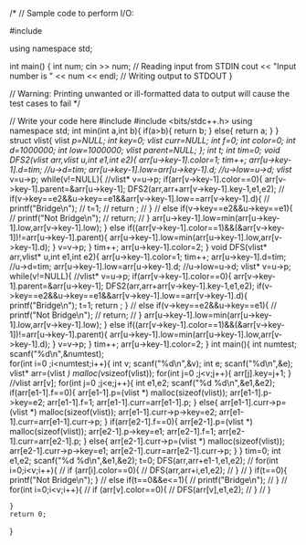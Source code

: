 /*
// Sample code to perform I/O:

#include <iostream>

using namespace std;

int main() {
	int num;
	cin >> num;										// Reading input from STDIN
	cout << "Input number is " << num << endl;		// Writing output to STDOUT
}

// Warning: Printing unwanted or ill-formatted data to output will cause the test cases to fail
*/

// Write your code here
#include <iostream>
#include <bits/stdc++.h>
using namespace std;
int min(int a,int b){
    if(a>b){
        return b;
    }
    else{
        return a;
    }
}
struct vlist{
    vlist *p=NULL;
    int key=0;
    vlist *curr=NULL;
    int f=0;
    int color=0;
    int d=1000000;
    int low=1000000;
    vlist *parent=NULL;
};
int t;
int tim=0;
void DFS2(vlist* arr,vlist* u,int e1,int e2){
    arr[u->key-1].color=1;
    tim++;
    arr[u->key-1].d=tim;
    //u->d=tim;
    arr[u->key-1].low=arr[u->key-1].d;
    //u->low=u->d;
    vlist* v=u->p;
    while(v!=NULL){
        //vlist* v=u->p;
        if(arr[v->key-1].color==0){
            arr[v->key-1].parent=&arr[u->key-1];
            DFS2(arr,arr+arr[v->key-1].key-1,e1,e2);
            // if(v->key==e2&&u->key==e1&&arr[v->key-1].low==arr[v->key-1].d){
            //     printf("Bridge\n");
            //     t=1;
            //     return ;
            // }
            // else if(v->key==e2&&u->key==e1){
            //     printf("Not Bridge\n");
            //     return;
            // }
            arr[u->key-1].low=min(arr[u->key-1].low,arr[v->key-1].low);
        }
        else if((arr[v->key-1].color==1)&&(&arr[v->key-1])!=arr[u->key-1].parent){
            arr[u->key-1].low=min(arr[u->key-1].low,arr[v->key-1].d);
        }
        v=v->p;
    }
    tim++;
    arr[u->key-1].color=2;
}
void DFS(vlist* arr,vlist* u,int e1,int e2){
    arr[u->key-1].color=1;
    tim++;
    arr[u->key-1].d=tim;
    //u->d=tim;
    arr[u->key-1].low=arr[u->key-1].d;
    //u->low=u->d;
    vlist* v=u->p;
    while(v!=NULL){
        //vlist* v=u->p;
        if(arr[v->key-1].color==0){
            arr[v->key-1].parent=&arr[u->key-1];
            DFS2(arr,arr+arr[v->key-1].key-1,e1,e2);
            if(v->key==e2&&u->key==e1&&arr[v->key-1].low==arr[v->key-1].d){
                printf("Bridge\n");
                t=1;
                return ;
            }
            // else if(v->key==e2&&u->key==e1){
            //     printf("Not Bridge\n");
            //     return;
            // }
            arr[u->key-1].low=min(arr[u->key-1].low,arr[v->key-1].low);
        }
        else if((arr[v->key-1].color==1)&&(&arr[v->key-1])!=arr[u->key-1].parent){
            arr[u->key-1].low=min(arr[u->key-1].low,arr[v->key-1].d);
        }
        v=v->p;
    }
    tim++;
    arr[u->key-1].color=2;
}
int main(){
	int numtest;
	scanf("%d\n",&numtest);								
	for(int i=0 ;i<numtest;i++){
	    int v;
	    scanf("%d\n",&v);
	    int e;
	    scanf("%d\n",&e);
	    vlist* arr=(vlist *) malloc(v*sizeof(vlist));
	    for(int j=0 ;j<v;j++){
	        arr[j].key=j+1;
	    }
	    //vlist arr[v];
	    for(int j=0 ;j<e;j++){
	        int e1,e2;
	        scanf("%d %d\n",&e1,&e2);
	        if(arr[e1-1].f==0){
	            arr[e1-1].p=(vlist *) malloc(sizeof(vlist));
	            arr[e1-1].p->key=e2;
	            arr[e1-1].f=1;
	            arr[e1-1].curr=arr[e1-1].p;
	        }
	        else{
	            arr[e1-1].curr->p=(vlist *) malloc(sizeof(vlist));
	            arr[e1-1].curr->p->key=e2;
	            arr[e1-1].curr=arr[e1-1].curr->p;
	        }
	        if(arr[e2-1].f==0){
	            arr[e2-1].p=(vlist *) malloc(sizeof(vlist));
	            arr[e2-1].p->key=e1;
	            arr[e2-1].f=1;
	            arr[e2-1].curr=arr[e2-1].p;
	        }
	        else{
	            arr[e2-1].curr->p=(vlist *) malloc(sizeof(vlist));
	            arr[e2-1].curr->p->key=e1;
	            arr[e2-1].curr=arr[e2-1].curr->p;
	        }
	    }
	    tim=0;
	    int e1,e2;
	    scanf("%d %d\n",&e1,&e2);
	    t=0;
	    DFS(arr,arr+e1-1,e1,e2);
	   // for(int i=0;i<v;i++){
	   //     if (arr[i].color==0){
	   //         DFS(arr,arr+i,e1,e2);
	   //     }
	   // }
	    if(t==0){
	        printf("Not Bridge\n");
	    }
	   // else if(t==0&&e<=1){
	   //     printf("Bridge\n");
	   // }
	   // for(int i=0;i<v;i++){
	   //     if (arr[v].color==0){
	   //         DFS(arr[v],e1,e2);
	   //     }
	   // }
	    
	    
	}
	return 0;
}

